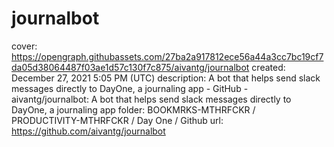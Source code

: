 # journalbot

cover: https://opengraph.githubassets.com/27ba2a917812ece56a44a3cc7bc19cf7da05d38064487f03ae1d57c130f7c875/aivantg/journalbot
created: December 27, 2021 5:05 PM (UTC)
description: A bot that helps send slack messages directly to DayOne, a journaling app - GitHub - aivantg/journalbot: A bot that helps send slack messages directly to DayOne, a journaling app
folder: BOOKMRKS-MTHRFCKR / PRODUCTIVITY-MTHRFCKR / Day One / Github
url: https://github.com/aivantg/journalbot